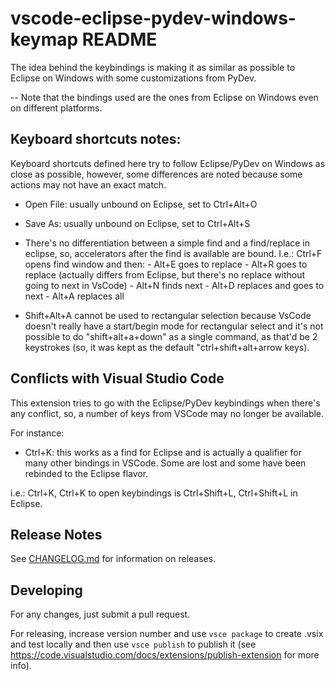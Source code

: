# vscode-eclipse-pydev-windows-keymap README

The idea behind the keybindings is making it as similar as possible to Eclipse on Windows with some customizations from PyDev.

-- Note that the bindings used are the ones from Eclipse on Windows even on different platforms.

## Keyboard shortcuts notes:

Keyboard shortcuts defined here try to follow Eclipse/PyDev on Windows as close as possible, however, some differences are noted because some actions may not have an exact match.

- Open File: usually unbound on Eclipse, set to Ctrl+Alt+O
- Save As: usually unbound on Eclipse, set to Ctrl+Alt+S

- There's no differentiation between a simple find and a find/replace in eclipse, so, accelerators after the find is available are bound.
    I.e.: Ctrl+F opens find window and then:
        - Alt+E goes to replace
        - Alt+R goes to replace (actually differs from Eclipse, but there's no replace without going to next in VsCode)
        - Alt+N finds next
        - Alt+D replaces and goes to next
        - Alt+A replaces all

- Shift+Alt+A cannot be used to rectangular selection because VsCode doesn't really have a start/begin mode for rectangular select and it's not possible to do "shift+alt+a+down" as a single command, as that'd be 2 keystrokes (so, it was kept as the default "ctrl+shift+alt+arrow keys).

## Conflicts with Visual Studio Code

This extension tries to go with the Eclipse/PyDev keybindings when there's any conflict, so, a number of keys from VSCode may no longer be available.

For instance:

- Ctrl+K: this works as a find for Eclipse and is actually a qualifier for many other bindings in VSCode. Some are lost and some have been rebinded to the Eclipse flavor.

i.e.: Ctrl+K, Ctrl+K to open keybindings is Ctrl+Shift+L, Ctrl+Shift+L in Eclipse.

## Release Notes

See [CHANGELOG.md](CHANGELOG.md) for information on releases.

## Developing

For any changes, just submit a pull request.

For releasing, increase version number and use `vsce package` to create .vsix and test locally
and then use `vsce publish` to publish it
(see https://code.visualstudio.com/docs/extensions/publish-extension for more info).